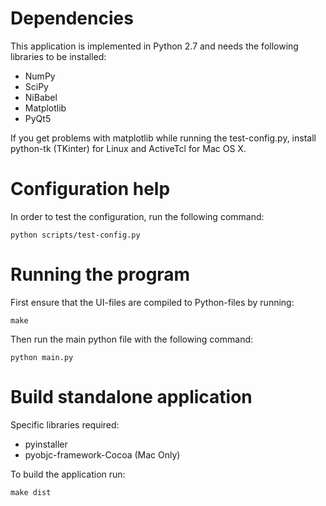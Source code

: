 # Dependencies

This application is implemented in Python 2.7 and needs the following
libraries to be installed:

* NumPy
* SciPy
* NiBabel
* Matplotlib
* PyQt5

If you get problems with matplotlib while running the test-config.py, install python-tk (TKinter) for Linux and ActiveTcl for Mac OS X.

# Configuration help

In order to test the configuration, run the following command:

~~~
python scripts/test-config.py
~~~

# Running the program

First ensure that the UI-files are compiled to Python-files by
running:

~~~
make
~~~

Then run the main python file with the following command:

~~~
python main.py
~~~

# Build standalone application

Specific libraries required:

* pyinstaller
* pyobjc-framework-Cocoa (Mac Only)

To build the application run:

~~~
make dist
~~~

